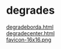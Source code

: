 # degrades 
<a href='https://gabrielryanft.github.io/learning/cursoemvideo/htmlecss/css/degrades/degradeborda.html' target='_blank' rel='next'>degradeborda.html</a><br/>
<a href='https://gabrielryanft.github.io/learning/cursoemvideo/htmlecss/css/degrades/degradecenter.html' target='_blank' rel='next'>degradecenter.html</a><br/>
<a href='https://gabrielryanft.github.io/learning/cursoemvideo/htmlecss/css/degrades/favicon-16x16.png' target='_blank' rel='next'>favicon-16x16.png</a><br/>
